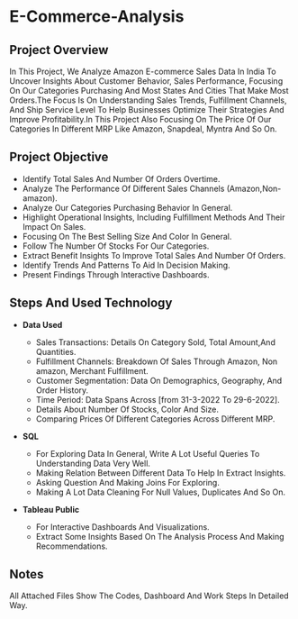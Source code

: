 # E-Commerce-Analysis

## Project Overview
In This Project, We Analyze Amazon E-commerce Sales Data In India To Uncover Insights About Customer Behavior, Sales Performance, Focusing On Our Categories Purchasing And Most States And Cities That Make Most Orders.The Focus Is On Understanding Sales Trends, Fulfillment Channels, And Ship Service Level To Help Businesses Optimize Their Strategies And Improve Profitability.In This Project Also Focusing On The Price Of Our Categories In Different MRP Like Amazon, Snapdeal, Myntra And So On.


## Project Objective
- Identify Total Sales And Number Of Orders Overtime.
- Analyze The Performance Of Different Sales Channels (Amazon,Non-amazon).
- Analyze Our Categories Purchasing Behavior In General.
- Highlight Operational Insights, Including Fulfillment Methods And Their Impact On Sales.
- Focusing On The Best Selling Size And Color In General.
- Follow The Number Of Stocks For Our Categories.
- Extract Benefit Insights To Improve Total Sales And Number Of Orders.
- Identify Trends And Patterns To Aid In Decision Making.
- Present Findings Through Interactive Dashboards.

## Steps And Used Technology

- **Data Used**
   - Sales Transactions: Details On Category Sold, Total Amount,And Quantities.
   - Fulfillment Channels: Breakdown Of Sales Through Amazon, Non amazon, Merchant Fulfillment.
   - Customer Segmentation: Data On Demographics, Geography, And Order History.
   - Time Period: Data Spans Across [from 31-3-2022 To 29-6-2022].
   - Details About Number Of Stocks, Color And Size.
   - Comparing Prices Of Different Categories Across Different MRP.
    
- **SQL**
  - For Exploring Data In General, Write A Lot Useful Queries To Understanding Data Very Well.
  - Making Relation Between Different Data To Help In Extract Insights.
  - Asking Question And Making Joins For Exploring.
  - Making A Lot Data Cleaning For Null Values, Duplicates And So On. 

- **Tableau Public**
  - For Interactive Dashboards And Visualizations. 
  - Extract Some Insights Based On The Analysis Process And Making Recommendations.

## Notes
All Attached Files Show The Codes, Dashboard And Work Steps In Detailed Way.
